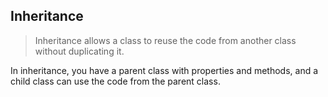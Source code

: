 ## Inheritance
>Inheritance allows a class to reuse the code from another class without duplicating it.

In inheritance, you have a parent class with properties and methods, and a child class can use the code from the parent class.